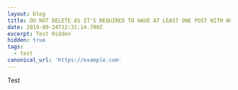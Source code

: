 ```yaml
---
layout: blog
title: DO NOT DELETE AS IT'S REQUIRED TO HAVE AT LEAST ONE POST WITH NON-REQUIRED ATTRIBUTES
date: 2019-09-24T12:31:14.790Z
excerpt: Test Hidden
hidden: true
tags:
  - test
canonical_url: 'https://example.com'
---
```

Test
